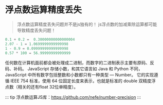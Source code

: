<!--
 * @Author: tim
 * @Date: 2020-07-02 10:32:07
 * @LastEditors: tim
 * @LastEditTime: 2020-09-30 10:18:35
 * @Description: http://www.ruanyifeng.com/blog/2010/06/ieee_floating-point_representation.html 浮点数的二进制表示
--> 
# 浮点数运算精度丢失
> 浮点数运算精度丢失问题并不是js独有的！
> js浮点数的加减乘除运算都可能导致精度丢失问题！

``` js
0.1 + 0.2 =  0.30000000000000004
2.07 - 1 = 1.0699999999999998
1 - 0.9 = 0.09999999999999998
0.57 * 100 = 56.99999999999999
```

任何数在计算机面前都会被处理成二进制，而数字的二进制表示主要有原码、反码、补码。
JavaScript 存储小数，和其它语言如 Java 和 Python 不同，JavaScript 中所有数字包括整数和小数都只有一种类型 — Number。
它的实现遵循 IEEE 754 标准，使用 64 位固定长度来表示，也就是标准的 double 双精度浮点数（相关的还有float 32位单精度）。

::: tip
浮点数运算JS库：https://github.com/nefe/number-precision
:::